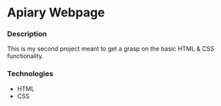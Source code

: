 # Apiary Webpage
### Description
This is my second project meant to get a grasp on the basic HTML & CSS functionality.

### Technologies
- HTML
- CSS
